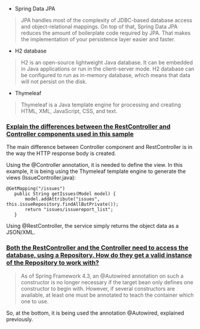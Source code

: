 - Spring Data JPA

>  JPA handles most of the complexity of JDBC-based database access and object-relational mappings. On top of that, Spring Data JPA reduces the amount of boilerplate code required by JPA. That makes the implementation of your persistence layer easier and faster.

- H2 database

> H2 is an open-source lightweight Java database. It can be embedded in Java applications or run in the client-server mode. H2 database can be configured to run as in-memory database, which means that data will not persist on the disk.

- Thymeleaf

> Thymeleaf is a Java template engine for processing and creating HTML, XML, JavaScript, CSS, and text.




### [Explain the differences between the RestController and Controller components used in this sample](https://dzone.com/articles/spring-framework-restcontroller-vs-controller)

The main difference between Controller component and RestController is in the way the HTTP response body is created.

Using the @Controller annotation, it is needed to define the view. In this example, it is being using the Thymeleaf template engine to generate the views (IssueController.java):
 ```
 @GetMapping("/issues")
    public String getIssues(Model model) {
        model.addAttribute("issues", this.issueRepository.findAllButPrivate());
        return "issues/issuereport_list";
    }
```

Using @RestController, the service simply returns the object data as a JSON/XML.

### [Both the RestController and the Controller need to access the database, using a Repository. How do they get a valid instance of the Repository to work with?](https://docs.spring.io/spring-framework/docs/4.3.x/spring-framework-reference/htmlsingle/#beans-autowired-annotation)


> As of Spring Framework 4.3, an @Autowired annotation on such a constructor is no longer necessary if the target bean only defines one constructor to begin with. However, if several constructors are available, at least one must be annotated to teach the container which one to use.

So, at the bottom, it is being used the annotation @Autowired, explained previously.



